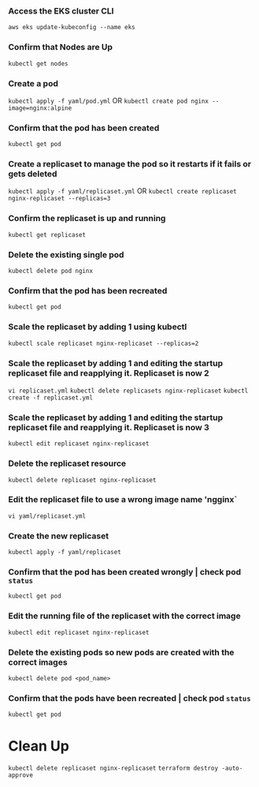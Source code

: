 ### Access the EKS cluster CLI
`aws eks update-kubeconfig --name eks`

### Confirm that Nodes are Up
`kubectl get nodes`

### Create a pod
`kubectl apply -f yaml/pod.yml`
OR
`kubectl create pod nginx --image=nginx:alpine`

### Confirm that the pod has been created
`kubectl get pod`

### Create a replicaset to manage the pod so it restarts if it fails or gets deleted
`kubectl apply -f yaml/replicaset.yml`
OR
`kubectl create replicaset nginx-replicaset --replicas=3`

### Confirm the replicaset is up and running
`kubectl get replicaset`

### Delete the existing single pod
`kubectl delete pod nginx`

### Confirm that the pod has been recreated
`kubectl get pod`

### Scale the replicaset by adding 1 using kubectl
`kubectl scale replicaset nginx-replicaset --replicas=2`

### Scale the replicaset by adding 1 and editing the startup replicaset file and reapplying it. Replicaset is now 2
`vi replicaset.yml`
`kubectl delete replicasets nginx-replicaset`
`kubectl create -f replicaset.yml`

### Scale the replicaset by adding 1 and editing the startup replicaset file and reapplying it. Replicaset is now 3
`kubectl edit replicaset nginx-replicaset`

### Delete the replicaset resource
`kubectl delete replicaset nginx-replicaset`

### Edit the replicaset file to use a wrong image name 'ngginx`
`vi yaml/replicaset.yml`

### Create the new replicaset
`kubectl apply -f yaml/replicaset`

### Confirm that the pod has been created wrongly | check pod `status`
`kubectl get pod`

### Edit the running file of the replicaset with the correct image
`kubectl edit replicaset nginx-replicaset`

### Delete the existing pods so new pods are created with the correct images
`kubectl delete pod <pod_name>`

### Confirm that the pods have been recreated | check pod `status`
`kubectl get pod`

# Clean Up
`kubectl delete replicaset nginx-replicaset`
`terraform destroy -auto-approve`